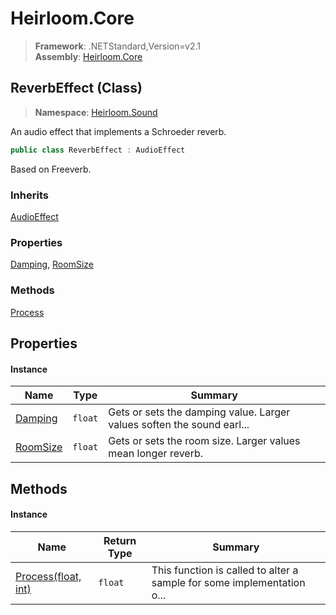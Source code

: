 # Heirloom.Core

> **Framework**: .NETStandard,Version=v2.1  
> **Assembly**: [Heirloom.Core][0]

## ReverbEffect (Class)

> **Namespace**: [Heirloom.Sound][0]

An audio effect that implements a Schroeder reverb.

```cs
public class ReverbEffect : AudioEffect
```

Based on Freeverb.

### Inherits

[AudioEffect][1]

### Properties

[Damping][2], [RoomSize][3]

### Methods

[Process][4]

## Properties

#### Instance

| Name          | Type    | Summary                                                                |
|---------------|---------|------------------------------------------------------------------------|
| [Damping][2]  | `float` | Gets or sets the damping value. Larger values soften the sound earl... |
| [RoomSize][3] | `float` | Gets or sets the room size. Larger values mean longer reverb.          |

## Methods

#### Instance

| Name                     | Return Type | Summary                                                                |
|--------------------------|-------------|------------------------------------------------------------------------|
| [Process(float, int)][4] | `float`     | This function is called to alter a sample for some implementation o... |

[0]: ../../Heirloom.Core.md
[1]: AudioEffect.md
[2]: ReverbEffect/Damping.md
[3]: ReverbEffect/RoomSize.md
[4]: ReverbEffect/Process.md
